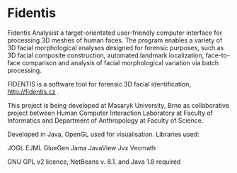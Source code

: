 # Fidentis
Fidentis Analysist a target-orientated user-friendly computer interface for processing 3D meshes of human faces. The program enables a variety of 3D facial morphological analyses designed for forensic purposes, such as 3D facial composite construction, automated landmark localization, face-to-face comparison and analysis of facial morphological variation via batch processing. 

FIDENTIS is a software tool for forensic 3D facial identification, http://fidentis.cz .

This project is being developed at Masaryk University, Brno as collaborative project between Human Computer Interaction Laboratory at Faculty of Informatics and Department of Anthropology at Faculty of Science.

Developed in Java, OpenGL used for visualisation. Libraries used:

JOGL EJML GlueGen Jama JavaView Jvx Vecmath

GNU GPL v2 licence, NetBeans v. 8.1. and Java 1.8 required

